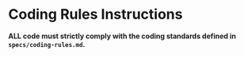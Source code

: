 # Coding Rules Instructions

**ALL code must strictly comply with the coding standards defined in `specs/coding-rules.md`.**
